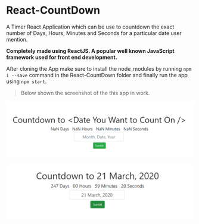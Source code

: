 # React-CountDown
A Timer React Application which can be use to countdown the exact number of Days, Hours, Minutes and Seconds for a particular date user mention.

**Completely made using ReactJS. A popular well known JavaScript framework used for front end development.**

After cloning the App make sure to install the node_modules by running `npm i --save` command in the React-CountDown folder and finally run the app using `npm start`.

> Below shown the screenshot of the this app in work.

![ScreenShot1](screenshots/screen1.png)

![ScreenShot2](screenshots/screen2.png)


